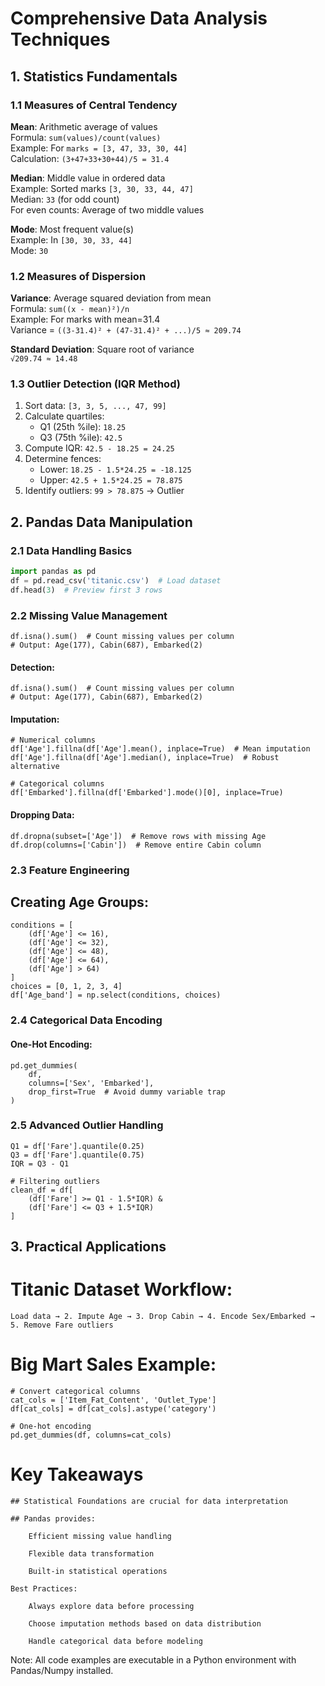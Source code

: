 # Comprehensive Data Analysis Techniques

## 1. Statistics Fundamentals

### 1.1 Measures of Central Tendency

**Mean**: Arithmetic average of values  
Formula: `sum(values)/count(values)`  
Example: For `marks = [3, 47, 33, 30, 44]`  
Calculation: `(3+47+33+30+44)/5 = 31.4`

**Median**: Middle value in ordered data  
Example: Sorted marks `[3, 30, 33, 44, 47]`  
Median: `33` (for odd count)  
For even counts: Average of two middle values

**Mode**: Most frequent value(s)  
Example: In `[30, 30, 33, 44]`  
Mode: `30`

### 1.2 Measures of Dispersion

**Variance**: Average squared deviation from mean  
Formula: `sum((x - mean)²)/n`  
Example: For marks with mean=31.4  
Variance = `((3-31.4)² + (47-31.4)² + ...)/5 ≈ 209.74`

**Standard Deviation**: Square root of variance  
`√209.74 ≈ 14.48`

### 1.3 Outlier Detection (IQR Method)

1. Sort data: `[3, 3, 5, ..., 47, 99]`
2. Calculate quartiles:
   - Q1 (25th %ile): `18.25`
   - Q3 (75th %ile): `42.5`
3. Compute IQR: `42.5 - 18.25 = 24.25`
4. Determine fences:
   - Lower: `18.25 - 1.5*24.25 = -18.125`
   - Upper: `42.5 + 1.5*24.25 = 78.875`
5. Identify outliers: `99 > 78.875` → Outlier

## 2. Pandas Data Manipulation

### 2.1 Data Handling Basics

```python
import pandas as pd
df = pd.read_csv('titanic.csv')  # Load dataset
df.head(3)  # Preview first 3 rows
```

### 2.2 Missing Value Management
```
df.isna().sum()  # Count missing values per column
# Output: Age(177), Cabin(687), Embarked(2)
```

#### Detection:
```
df.isna().sum()  # Count missing values per column
# Output: Age(177), Cabin(687), Embarked(2)
```
#### Imputation:
```
# Numerical columns
df['Age'].fillna(df['Age'].mean(), inplace=True)  # Mean imputation
df['Age'].fillna(df['Age'].median(), inplace=True)  # Robust alternative
```
```
# Categorical columns
df['Embarked'].fillna(df['Embarked'].mode()[0], inplace=True)
```

#### Dropping Data:
```
df.dropna(subset=['Age'])  # Remove rows with missing Age
df.drop(columns=['Cabin'])  # Remove entire Cabin column
```
### 2.3 Feature Engineering

## Creating Age Groups:
```
conditions = [
    (df['Age'] <= 16),
    (df['Age'] <= 32),
    (df['Age'] <= 48),
    (df['Age'] <= 64),
    (df['Age'] > 64)
]
choices = [0, 1, 2, 3, 4]
df['Age_band'] = np.select(conditions, choices)
```
### 2.4 Categorical Data Encoding

#### One-Hot Encoding:
```
pd.get_dummies(
    df, 
    columns=['Sex', 'Embarked'], 
    drop_first=True  # Avoid dummy variable trap
)
```
### 2.5 Advanced Outlier Handling
```
Q1 = df['Fare'].quantile(0.25)
Q3 = df['Fare'].quantile(0.75)
IQR = Q3 - Q1

# Filtering outliers
clean_df = df[
    (df['Fare'] >= Q1 - 1.5*IQR) & 
    (df['Fare'] <= Q3 + 1.5*IQR)
]
```
## 3. Practical Applications
# Titanic Dataset Workflow:

    Load data → 2. Impute Age → 3. Drop Cabin → 4. Encode Sex/Embarked → 5. Remove Fare outliers

# Big Mart Sales Example:
```
# Convert categorical columns
cat_cols = ['Item_Fat_Content', 'Outlet_Type']
df[cat_cols] = df[cat_cols].astype('category')

# One-hot encoding
pd.get_dummies(df, columns=cat_cols)
```

# Key Takeaways

    ## Statistical Foundations are crucial for data interpretation

    ## Pandas provides:

        Efficient missing value handling

        Flexible data transformation

        Built-in statistical operations

    Best Practices:

        Always explore data before processing

        Choose imputation methods based on data distribution

        Handle categorical data before modeling

Note: All code examples are executable in a Python environment with Pandas/Numpy installed.
